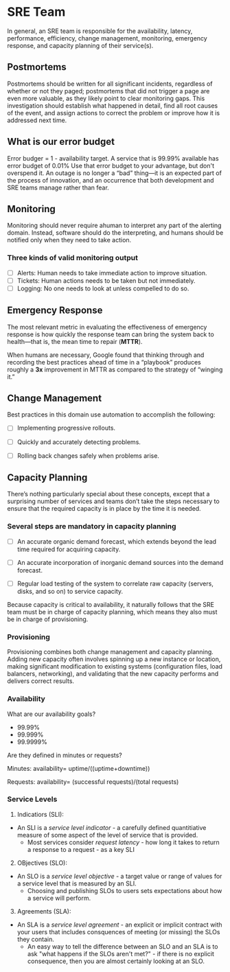 # SRE Team

In general, an SRE team is responsible for the availability, latency, performance, efficiency, change management, monitoring, emergency response, and capacity planning of their service(s).

## Postmortems

Postmortems should be written for all significant incidents, regardless of whether or not they paged; postmortems that did not trigger a page are even more valuable, as they likely point to clear monitoring gaps.
This investigation should establish what happened in detail, find all root causes of the event, and assign actions to correct the problem or improve how it is addressed next time.

## What is our error budget

Error budger = 1 - availability target.
A service that is 99.99% available has error budget of 0.01%
Use that error budget to your advantage, but don't overspend it.
An outage is no longer a “bad” thing—it is an expected part of the process of innovation, and an occurrence that both development and SRE teams manage rather than fear.

## Monitoring

Monitoring should never require ahuman to interpret any part of the alerting domain. Instead, software should do the interpreting, and humans should be notified only when they need to take action.

### Three kinds of valid monitoring output

* [ ] Alerts: Human needs to take immediate action to improve situation.
* [ ] Tickets: Human actions needs to be taken but not immediately.
* [ ] Logging: No one needs to look at unless compelled to do so.

## Emergency Response

The most relevant metric in evaluating the effectiveness of emergency response is how quickly the response team can bring the system back to health—that is, the mean time to repair (**MTTR**).

When humans are necessary, Google found that thinking through and recording the best practices ahead of time in a “playbook” produces roughly a **3x** improvement in MTTR as compared to the strategy of “winging it.”

## Change Management

Best practices in this domain use automation to accomplish the following:

* [ ] Implementing progressive rollouts.

* [ ] Quickly and accurately detecting problems.

* [ ] Rolling back changes safely when problems arise.

## Capacity Planning

There’s nothing particularly special about these concepts, except that a surprising number of services and teams don’t take the steps necessary to ensure that the required capacity is in place by the time it is needed.

### Several steps are mandatory in capacity planning

* [ ] An accurate organic demand forecast, which extends beyond the lead time required for acquiring capacity.

* [ ] An accurate incorporation of inorganic demand sources into the demand forecast.

* [ ] Regular load testing of the system to correlate raw capacity (servers, disks, and so on) to service capacity.

Because capacity is critical to availability, it naturally follows that the SRE team must be in charge of capacity planning, which means they also must be in charge of provisioning.

### Provisioning

Provisioning combines both change management and capacity planning.
Adding new capacity often involves spinning up a new instance or location, making significant modification to existing systems (configuration files, load balancers, networking), and validating that the new capacity performs and delivers correct results.

### Availability

What are our availability goals?

* 99.99%
* 99.999%
* 99.9999%

Are they defined in minutes or requests?

Minutes:
availability= uptime/((uptime+downtime))

Requests:
availability= (successful requests)/(total requests)

### Service Levels

1. Indicatiors (SLI):

* An SLI is a *service level indicator* - a carefully defined quantitiative measure of some aspect of the level of service that is provided.
  * Most services consider *request latency* - how long it takes to return a response to a request - as a key SLI

2. OBjectives (SLO):

* An SLO is a *service level objective* - a target value or range of values for a service level that is measured by an SLI.
  * Choosing and publishing SLOs to users sets expectations about how a service will perform.

3. Agreements (SLA):

* An SLA is a *service level agreement* - an explicit or implicit contract with your users that includes consquences of meeting (or missing) the SLOs they contain.
  * An easy way to tell the difference between an SLO and an SLA is to ask "what happens if the SLOs aren't met?" - if there is no explicit consequence, then you are almost certainly looking at an SLO.
